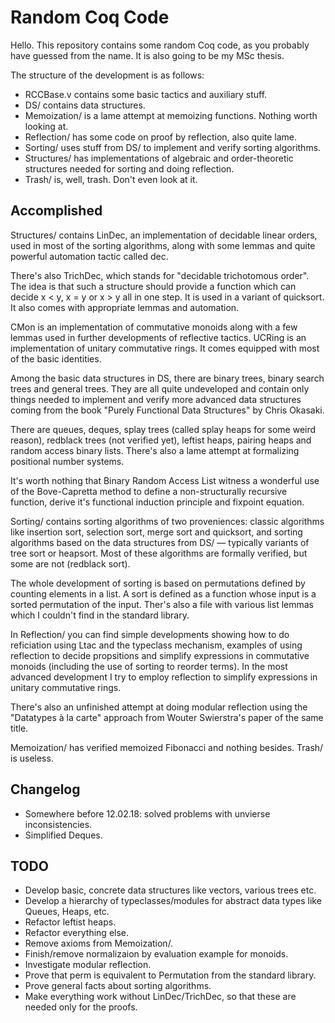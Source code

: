 # Random Coq Code

Hello. This repository contains some random Coq code, as you probably have guessed from the name. It is also going to be my MSc thesis.

The structure of the development is as follows:

* RCCBase.v contains some basic tactics and auxiliary stuff.
* DS/ contains data structures.
* Memoization/ is a lame attempt at memoizing functions. Nothing worth looking at.
* Reflection/ has some code on proof by reflection, also quite lame.
* Sorting/ uses stuff from DS/ to implement and verify sorting algorithms.
* Structures/ has implementations of algebraic and order-theoretic structures needed for sorting and doing reflection.
* Trash/ is, well, trash. Don't even look at it.

## Accomplished

Structures/ contains LinDec, an implementation of decidable linear orders, used in most of the sorting algorithms, along with some lemmas and quite powerful automation tactic called dec.

There's also TrichDec, which stands for "decidable trichotomous order". The idea is that such a structure should provide a function  which can decide x < y, x = y or x > y all in one step. It is used in a variant of quicksort. It also comes with appropriate lemmas and automation.

CMon is an implementation of commutative monoids along with a few lemmas used in further developments of reflective tactics. UCRing is an implementation of unitary commutative rings. It comes equipped with most of the basic identities.

Among the basic data structures in DS, there are binary trees, binary search trees and general trees. They are all quite undeveloped and contain only things needed to implement and verify more advanced data structures coming from the book "Purely Functional Data Structures" by Chris Okasaki.

There are queues, deques, splay trees (called splay heaps for some weird reason), redblack trees (not verified yet), leftist heaps, pairing heaps and random access binary lists. There's also a lame attempt at formalizing positional number systems.

It's worth nothing that Binary Random Access List witness a wonderful use of the Bove-Capretta method to define a non-structurally recursive function, derive it's functional induction principle and fixpoint equation.

Sorting/ contains sorting algorithms of two proveniences: classic algorithms like insertion sort, selection sort, merge sort and quicksort, and sorting algorithms based on  the data structures from DS/ — typically variants of tree sort or heapsort. Most of these algorithms are formally verified, but some are not (redblack sort).

The whole development of sorting is based on permutations defined by counting elements in a list. A sort is defined as a function whose input is a sorted permutation of the input. Ther's also a file with various list lemmas which I couldn't find in the standard library.

In Reflection/ you can find simple developments showing how to do reficiation using Ltac and the typeclass mechanism, examples of using reflection to decide propsitions and simplify expressions in commutative monoids (including the use of sorting to reorder terms). In the most advanced development I try to employ reflection to simplify expressions in unitary commutative rings.

There's also an unfinished attempt at doing modular reflection using the "Datatypes à la carte" approach from Wouter Swierstra's paper of the same title.

Memoization/ has verified memoized Fibonacci and nothing besides. Trash/ is useless.

## Changelog
* Somewhere before 12.02.18: solved problems with unvierse inconsistencies.
* Simplified Deques.

## TODO

* Develop basic, concrete data structures like vectors, various trees etc.
* Develop a hierarchy of typeclasses/modules for abstract data types like Queues, Heaps, etc.
* Refactor leftist heaps.
* Refactor everything else.
* Remove axioms from Memoization/.
* Finish/remove normalizaion by evaluation example for monoids.
* Investigate modular reflection.
* Prove that perm is equivalent to Permutation from the standard library.
* Prove general facts about sorting algorithms.
* Make everything work without LinDec/TrichDec, so that these are needed only for the proofs.
